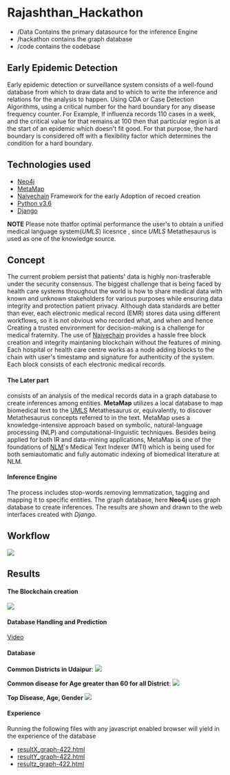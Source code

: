 # Rajashthan_Hackathon 
- /Data Contains the primary datasource for the inference Engine
- /hackathon contains the graph database
- /code contains the codebase

## Early Epidemic Detection
Early epidemic detection or surveillance system consists of a well-found database from which to draw data and to which to write the inference and relations for the analysis to happen.
Using CDA or Case Detection Algorithms, using a critical number for the hard boundary for any disease frequency counter. 
For Example, If influenza records 110 cases in a week, and the critical value for that remains at 100 then that particular region is at the start of an epidemic which doesn't fit good. For that purpose, the hard boundary is considered off with a flexibility factor which determines the condition for a hard boundary.
 
## Technologies used
- [Neo4j](https://neo4j.com/)
- [MetaMap](https://metamap.nlm.nih.gov/)
- [Naivechain](https://lhartikk.github.io/) Framework for the early Adoption of recoed creation
- [Python v3.6](https://www.python.org/downloads/release/python-360/)
- [Django](https://www.djangoproject.com/)

**NOTE** Please note thatfor optimal performance the user's to obtain a unified medical language system(*UMLS*) licesnce , since *UMLS* Metathesaurus is used as one of the knowledge source.

## Concept
The current problem persist that patients' data is highly non-trasferable under the security consensus. The biggest challenge that is being faced by health care systems throughout the world is how to share medical data with known and unknown stakeholders for various purposes while ensuring data integrity and protection patient privacy. Although data standards are better than ever, each electronic medical record (EMR) stores data using different workflows, so it is not obvious who recorded what, and when and hence Creating a trusted environment for decision-making is a challenge for medical fraternity. 
The use of [Naivechain](https://lhartikk.github.io/) provides a hassle free block creation and integrity maintaning blockchain without the features of mining.
Each hospital or health care centre works as a node adding blocks to the chain with user's timestamp and signature for authenticity of the system. Each block consists of each electronic medical records.
#### The Later part
consists of an analysis of the medical records data in a graph database to create inferences among entities. 
**MetaMap** utilizes a local database to map biomedical text to the [UMLS](https://www.nlm.nih.gov/research/umls/) Metathesaurus or, equivalently, to discover Metathesaurus concepts referred to in the text. MetaMap uses a knowledge-intensive approach based on symbolic, natural-language processing (NLP) and computational-linguistic techniques. Besides being applied for both IR and data-mining applications, MetaMap is one of the foundations of [NLM](https://ii.nlm.nih.gov/MTI/)'s Medical Text Indexer (MTI) which is being used for both semiautomatic and fully automatic indexing of biomedical literature at NLM.
#### Inference Engine
The process includes stop-words removing lemmatization, tagging and mapping it to specific entities. The graph database, here **Neo4j** uses graph database to create inferences. The results are shown and drawn  to the web interfaces created with *Django*.
## Workflow
![](https://github.com/saradindusengupta/Rajasthan_Hackathon/blob/master/cc.png)

## Results
#### The Blockchain creation
 
![](https://github.com/saradindusengupta/Rajasthan_Hackathon/blob/master/BlockChain_create.gif)

#### Database Handling and Prediction
[Video](https://github.com/saradindusengupta/Rajasthan_Hackathon/blob/master/Early_Epidemic_Detection-Team_ClassifAI.mkv)

#### Database
**Common Districts in Udaipur**:
![](https://github.com/saradindusengupta/Rajasthan_Hackathon/blob/master/sample/a.png)

**Common disease for Age greater than 60 for all District**:
![](https://github.com/saradindusengupta/Rajasthan_Hackathon/blob/master/sample/b.png)

**Top Disease, Age, Gender**
![](https://github.com/saradindusengupta/Rajasthan_Hackathon/blob/master/sample/c.png)


#### Experience
Running the following files with any javascript enabled browser will yield in the experience of the database

-  	[resultX_graph-422.html](http://htmlpreview.github.io/?https://github.com/saradindusengupta/Rajasthan_Hackathon/blob/master/sample/resultX_graph-422.html)
-  	[resultY_graph-422.html](http://htmlpreview.github.io/?https://github.com/saradindusengupta/Rajasthan_Hackathon/blob/master/sample/resultY_graph-422.html)
-  	[resultz_graph-422.html](http://htmlpreview.github.io/?https://github.com/saradindusengupta/Rajasthan_Hackathon/blob/master/sample/resultZ_graph-422.html)

 




